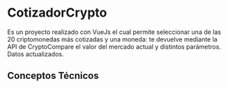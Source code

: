 # CotizadorCrypto
Es un proyecto realizado con VueJs el cual permite seleccionar una de las 20 criptomonedas más cotizadas y una moneda: te devuelve mediante la API de CryptoCompare  el valor del mercado actual y distintos parámetros. Datos actualizados.

## Conceptos Técnicos